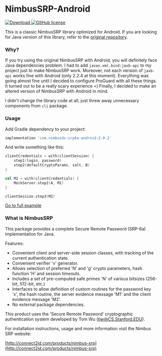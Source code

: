 # NimbusSRP-Android
 [ ![Download](https://api.bintray.com/packages/fi5t/security/srp6a-android/images/download.svg) ](https://bintray.com/fi5t/security/srp6a-android/_latestVersion)
[![GitHub license](https://img.shields.io/github/license/Fi5t/NimbusSRP-Android.svg)](https://github.com/Fi5t/NimbusSRP-Android/blob/master/LICENSE)


This is a classic NimbusSRP library optimized for Android. If you are looking for Java version of this library, refer to the [original repository](https://bitbucket.org/connect2id/nimbus-srp).

### Why?

If you try using the original NimbusSRP with Android, you will definitely face Java dependencies problem. I had to add `javax.xml.bind:jaxb-api` to my project just to make NimbusSRP work. Moreover, not each version of `jaxb-api` works fine with Android (only 2.2.4 at this moment). Everything was going almost fine until I decided to configure ProGuard with all these things. It turned out to be a really scary experience =) Finally, I decided to make an altered version of NimbusSRP with Android in mind.

I didn't change the library code at all, just threw away unnecessary components from `cli` package.

### Usage

Add Gradle dependency to your project:
```groovy
implementation 'com.nimbusds:srp6a-android:2.0.2'
```

And write something like this:

```kotlin
clientCredentials = with(clientSession) {
    step1(login, password)
    step2(defaultCryptoParams, salt, B)
}

val M2 = with(clientCredentials) {
    MockServer.step2(A, M1)
}

clientSession.step3(M2)
```
[Go to full example](https://github.com/Fi5t/NimbusSRP-Android/blob/master/app/src/main/java/ru/freedomlogic/nimbussrpandroid/MainActivity.kt)

### What is NimbusSRP

This package provides a complete Secure Remote Password (SRP-6a) implementation for Java.

Features:

* Convenient client and server-side session classes, with tracking of the current authentication state.
* Convenient verifier 'v' generator.
* Allows selection of preferred 'N' and 'g' crypto parameters, hash function 'H' and session timeouts.
* Includes a set of pre-computed safe primes 'N' of various bitsizes (256-bit, 512-bit, etc.)
* Interfaces to allow definition of custom routines for the password key 'x', the hash routine, the server evidence message 'M1' and the client evidence message 'M2'.
* No external package dependencies.

This product uses the 'Secure Remote Password' cryptographic authentication system developed by Tom Wu (tjw@CS.Stanford.EDU).

For installation instructions, usage and more information visit the Nimbus SRP website:

[http://connect2id.com/products/nimbus-srp](http://connect2id.com/products/nimbus-srp)
